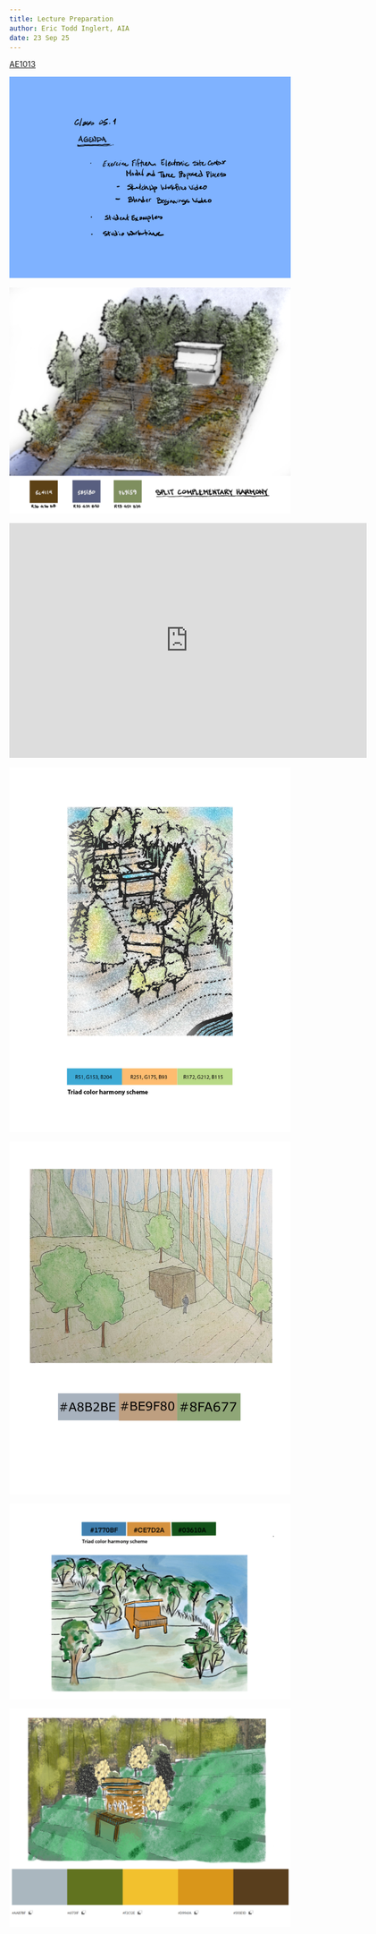 ```yaml
---
title: Lecture Preparation
author: Eric Todd Inglert, AIA
date: 23 Sep 25
---
```


[AE1013](ae1013/)

![Today's Agenda](images/12_05-1.png)

![](images/fig_1-11_exercise15_siteContourModel.png)

<iframe height="420" width="640" allowfullscreen frameborder=0 src="https://echo360.org/media/03fe33ca-b73c-440a-9d82-0c176bfd2c61/public?autoplay=false&automute=false"></iframe>

![Alternate Example](images/Exercise15.png)

![Above Average](images/Assignment_04_Above_Average.png)

![Average](images/Assignment_04_Average.png)

![Below Average](images/Assignment_04_Below_Average.png)
